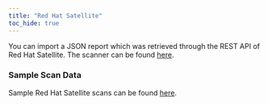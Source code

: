 ```yaml
---
title: "Red Hat Satellite"
toc_hide: true
---
```

You can import a JSON report which was retrieved through the REST API of Red Hat Satellite. The scanner can be found [here](https://www.redhat.com/en/technologies/management/satellite).

### Sample Scan Data
Sample Red Hat Satellite scans can be found [here](https://github.com/DefectDojo/django-DefectDojo/tree/master/unittests/scans/redhatsatellite).